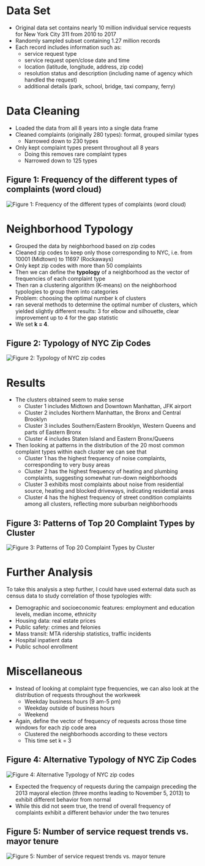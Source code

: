 # Data Set
* Original data set contains nearly 10 million individual service requests for New York City 311 from 2010 to 2017
* Randomly sampled subset containing 1.27 million records
* Each record includes information such as:
  * service request type
  * service request open/close date and time
  * location (latitude, longitude, address, zip code)
  * resolution status and description (including name of agency which handled the request)
  * additional details (park, school, bridge, taxi company, ferry)

# Data Cleaning
* Loaded the data from all 8 years into a single data frame
* Cleaned complaints (originally 280 types): format, grouped
similar types
  * Narrowed down to 230 types
* Only kept complaint types present throughout all 8 years
  * Doing this removes rare complaint types
  * Narrowed down to 125 types

Figure 1: Frequency of the different types of complaints (word cloud)
---
![Figure 1: Frequency of the different types of complaints (word cloud)](https://acomets.github.io/nyc-311/wordcloud.png)

# Neighborhood Typology
* Grouped the data by neighborhood based on zip codes
* Cleaned zip codes to keep only those corresponding to NYC,
i.e. from 10001 (Midtown) to 11697 (Rockaways)
* Only kept zip codes with more than 50 complaints
* Then we can define the **typology** of a neighborhood as the
vector of frequencies of each complaint type
* Then ran a clustering algorithm (K-means) on the
neighborhood typologies to group them into categories
* Problem: choosing the optimal number k of clusters
* ran several methods to determine the optimal number of
clusters, which yielded slightly different results: 3 for elbow
and silhouette, clear improvement up to 4 for the gap statistic
* We set **k = 4**.

Figure 2: Typology of NYC Zip Codes
---
![Figure 2: Typology of NYC zip codes](https://acomets.github.io/nyc-311/zip_typology.png)

# Results
* The clusters obtained seem to make sense
  * Cluster 1 includes Midtown and Downtown Manhattan, JFK airport
  * Cluster 2 includes Northern Manhattan, the Bronx and Central Brooklyn
  * Cluster 3 includes Southern/Eastern Brooklyn, Western Queens and
parts of Eastern Bronx
  * Cluster 4 includes Staten Island and Eastern Bronx/Queens
* Then looking at patterns in the distribution of the 20 most
common complaint types within each cluster we can see that
  * Cluster 1 has the highest frequency of noise complaints, corresponding to very busy areas
  * Cluster 2 has the highest frequency of heating and plumbing complaints, suggesting somewhat run-down neighborhoods
  * Cluster 3 exhibits most complaints about noise from residential source, heating and blocked driveways, indicating residential areas
  * Cluster 4 has the highest frequency of street condition complaints
among all clusters, reflecting more suburban neighborhoods

Figure 3: Patterns of Top 20 Complaint Types by Cluster
---
![Figure 3: Patterns of Top 20 Complaint Types by Cluster](https://acomets.github.io/nyc-311/patterns.png)

# Further Analysis
To take this analysis a step further, I could have used external data
such as census data to study correlation of those typologies with:
* Demographic and socioeconomic features: employment and
education levels, median income, ethnicity
* Housing data: real estate prices
* Public safety: crimes and felonies
* Mass transit: MTA ridership statistics, traffic incidents
* Hospital inpatient data
* Public school enrollment

# Miscellaneous
* Instead of looking at complaint type frequencies, we can also look at the distribution of requests throughout the workweek
  * Weekday business hours (9 am-5 pm)
  * Weekday outside of business hours
  * Weekend
* Again, define the vector of frequency of requests across those
time windows for each zip code area
  * Clustered the neighborhoods according to these vectors
  * This time set k = 3

Figure 4: Alternative Typology of NYC Zip Codes
---
![Figure 4: Alternative Typology of NYC zip codes](https://acomets.github.io/nyc-311/zip_workweek.png)

* Expected the frequency of requests during the campaign preceding the 2013 mayoral election (three months leading to November 5, 2013) to exhibit different behavior from normal
* While this did not seem true, the trend of overall frequency of complaints exhibit a different behavior under the two tenures

Figure 5: Number of service request trends vs. mayor tenure
---
![Figure 5: Number of service request trends vs. mayor tenure](https://acomets.github.io/nyc-311/mayor.png)
